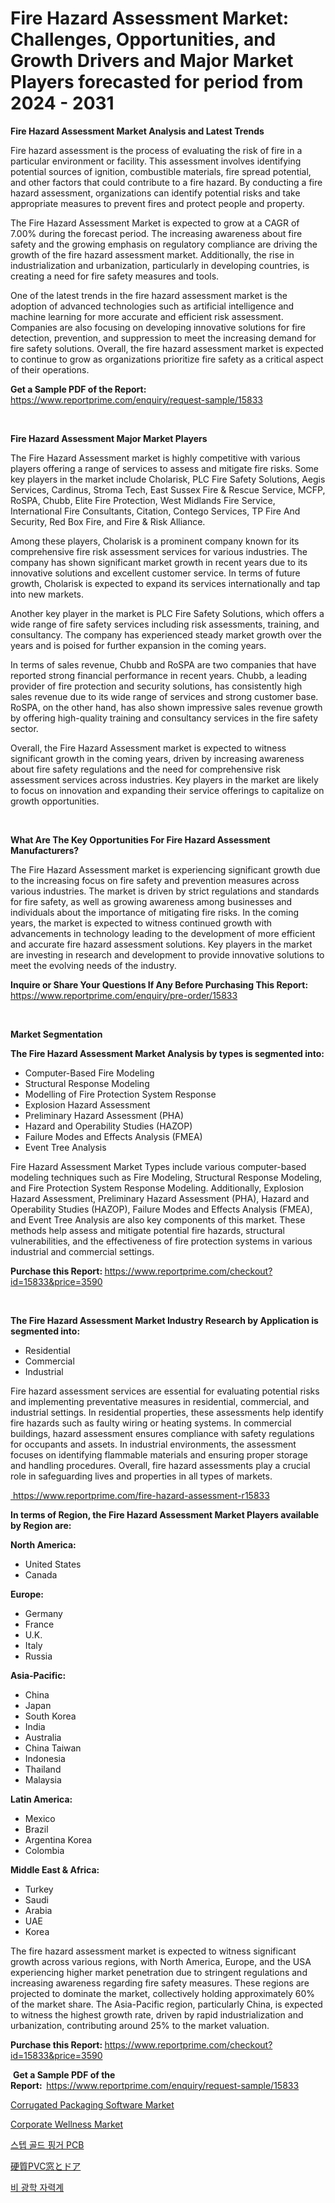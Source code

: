 <p><h1>Fire Hazard Assessment Market: Challenges, Opportunities, and Growth Drivers and Major Market Players forecasted for period from 2024 - 2031</h1></p><p><strong>Fire Hazard Assessment Market Analysis and Latest Trends</strong></p>
<p><p>Fire hazard assessment is the process of evaluating the risk of fire in a particular environment or facility. This assessment involves identifying potential sources of ignition, combustible materials, fire spread potential, and other factors that could contribute to a fire hazard. By conducting a fire hazard assessment, organizations can identify potential risks and take appropriate measures to prevent fires and protect people and property.</p><p>The Fire Hazard Assessment Market is expected to grow at a CAGR of 7.00% during the forecast period. The increasing awareness about fire safety and the growing emphasis on regulatory compliance are driving the growth of the fire hazard assessment market. Additionally, the rise in industrialization and urbanization, particularly in developing countries, is creating a need for fire safety measures and tools.</p><p>One of the latest trends in the fire hazard assessment market is the adoption of advanced technologies such as artificial intelligence and machine learning for more accurate and efficient risk assessment. Companies are also focusing on developing innovative solutions for fire detection, prevention, and suppression to meet the increasing demand for fire safety solutions. Overall, the fire hazard assessment market is expected to continue to grow as organizations prioritize fire safety as a critical aspect of their operations.</p></p>
<p><strong>Get a Sample PDF of the Report:&nbsp;</strong> <a href="https://www.reportprime.com/enquiry/request-sample/15833">https://www.reportprime.com/enquiry/request-sample/15833</a></p>
<p>&nbsp;</p>
<p><strong>Fire Hazard Assessment Major Market Players</strong></p>
<p><p>The Fire Hazard Assessment market is highly competitive with various players offering a range of services to assess and mitigate fire risks. Some key players in the market include Cholarisk, PLC Fire Safety Solutions, Aegis Services, Cardinus, Stroma Tech, East Sussex Fire & Rescue Service, MCFP, RoSPA, Chubb, Elite Fire Protection, West Midlands Fire Service, International Fire Consultants, Citation, Contego Services, TP Fire And Security, Red Box Fire, and Fire & Risk Alliance.</p><p>Among these players, Cholarisk is a prominent company known for its comprehensive fire risk assessment services for various industries. The company has shown significant market growth in recent years due to its innovative solutions and excellent customer service. In terms of future growth, Cholarisk is expected to expand its services internationally and tap into new markets.</p><p>Another key player in the market is PLC Fire Safety Solutions, which offers a wide range of fire safety services including risk assessments, training, and consultancy. The company has experienced steady market growth over the years and is poised for further expansion in the coming years. </p><p>In terms of sales revenue, Chubb and RoSPA are two companies that have reported strong financial performance in recent years. Chubb, a leading provider of fire protection and security solutions, has consistently high sales revenue due to its wide range of services and strong customer base. RoSPA, on the other hand, has also shown impressive sales revenue growth by offering high-quality training and consultancy services in the fire safety sector.</p><p>Overall, the Fire Hazard Assessment market is expected to witness significant growth in the coming years, driven by increasing awareness about fire safety regulations and the need for comprehensive risk assessment services across industries. Key players in the market are likely to focus on innovation and expanding their service offerings to capitalize on growth opportunities.</p></p>
<p>&nbsp;</p>
<p><strong>What Are The Key Opportunities For Fire Hazard Assessment Manufacturers?</strong></p>
<p><p>The Fire Hazard Assessment market is experiencing significant growth due to the increasing focus on fire safety and prevention measures across various industries. The market is driven by strict regulations and standards for fire safety, as well as growing awareness among businesses and individuals about the importance of mitigating fire risks. In the coming years, the market is expected to witness continued growth with advancements in technology leading to the development of more efficient and accurate fire hazard assessment solutions. Key players in the market are investing in research and development to provide innovative solutions to meet the evolving needs of the industry.</p></p>
<p><strong>Inquire or Share Your Questions If Any Before Purchasing This Report:</strong> <a href="https://www.reportprime.com/enquiry/pre-order/15833">https://www.reportprime.com/enquiry/pre-order/15833</a></p>
<p>&nbsp;</p>
<p><strong>Market Segmentation</strong></p>
<p><strong>The Fire Hazard Assessment Market Analysis by types is segmented into:</strong></p>
<p><ul><li>Computer-Based Fire Modeling</li><li>Structural Response Modeling</li><li>Modelling of Fire Protection System Response</li><li>Explosion Hazard Assessment</li><li>Preliminary Hazard Assessment (PHA)</li><li>Hazard and Operability Studies (HAZOP)</li><li>Failure Modes and Effects Analysis (FMEA)</li><li>Event Tree Analysis</li></ul></p>
<p><p>Fire Hazard Assessment Market Types include various computer-based modeling techniques such as Fire Modeling, Structural Response Modeling, and Fire Protection System Response Modeling. Additionally, Explosion Hazard Assessment, Preliminary Hazard Assessment (PHA), Hazard and Operability Studies (HAZOP), Failure Modes and Effects Analysis (FMEA), and Event Tree Analysis are also key components of this market. These methods help assess and mitigate potential fire hazards, structural vulnerabilities, and the effectiveness of fire protection systems in various industrial and commercial settings.</p></p>
<p><strong>Purchase this Report:&nbsp;</strong><a href="https://www.reportprime.com/checkout?id=15833&price=3590">https://www.reportprime.com/checkout?id=15833&price=3590</a></p>
<p>&nbsp;</p>
<p><strong>The Fire Hazard Assessment Market Industry Research by Application is segmented into:</strong></p>
<p><ul><li>Residential</li><li>Commercial</li><li>Industrial</li></ul></p>
<p><p>Fire hazard assessment services are essential for evaluating potential risks and implementing preventative measures in residential, commercial, and industrial settings. In residential properties, these assessments help identify fire hazards such as faulty wiring or heating systems. In commercial buildings, hazard assessment ensures compliance with safety regulations for occupants and assets. In industrial environments, the assessment focuses on identifying flammable materials and ensuring proper storage and handling procedures. Overall, fire hazard assessments play a crucial role in safeguarding lives and properties in all types of markets.</p></p>
<p><a href="https://www.reportprime.com/fire-hazard-assessment-r15833">&nbsp;https://www.reportprime.com/fire-hazard-assessment-r15833</a></p>
<p><strong>In terms of Region, the Fire Hazard Assessment Market Players available by Region are:</strong></p>
<p>
    <p> <strong> North America: </strong>
        <ul>
            <li>United States</li>
            <li>Canada</li>
        </ul>
        </p> 
    <p> <strong> Europe: </strong>
        <ul>
            <li>Germany</li>
            <li>France</li>
            <li>U.K.</li>
            <li>Italy</li>
            <li>Russia</li>
        </ul>
        </p> 
    <p> <strong> Asia-Pacific: </strong>
        <ul>
            <li>China</li>
            <li>Japan</li>
            <li>South Korea</li>
            <li>India</li>
            <li>Australia</li>
            <li>China Taiwan</li>
            <li>Indonesia</li>
            <li>Thailand</li>
            <li>Malaysia</li>
        </ul>
        </p> 
    <p> <strong> Latin America: </strong>
        <ul>
            <li>Mexico</li>
            <li>Brazil</li>
            <li>Argentina Korea</li>
            <li>Colombia</li>
        </ul>
        </p> 
    <p> <strong> Middle East & Africa: </strong>
        <ul>
            <li>Turkey</li>
            <li>Saudi</li>
            <li>Arabia</li>
            <li>UAE</li>
            <li>Korea</li>
        </ul>
    </p>
    </p>
<p><p>The fire hazard assessment market is expected to witness significant growth across various regions, with North America, Europe, and the USA experiencing higher market penetration due to stringent regulations and increasing awareness regarding fire safety measures. These regions are projected to dominate the market, collectively holding approximately 60% of the market share. The Asia-Pacific region, particularly China, is expected to witness the highest growth rate, driven by rapid industrialization and urbanization, contributing around 25% to the market valuation.</p></p>
<p><strong>Purchase this Report: </strong><a href="https://www.reportprime.com/checkout?id=15833&price=3590">https://www.reportprime.com/checkout?id=15833&price=3590</a></p>
<p>&nbsp;<strong>Get a Sample PDF of the Report:&nbsp;&nbsp;</strong><a href="https://www.reportprime.com/enquiry/request-sample/15833">https://www.reportprime.com/enquiry/request-sample/15833</a></p>
<p><strong></strong></p>
<p><p><a href="https://github.com/Glendatilghmankmgz0rbhwpy/Market-Research-Report-List-3/blob/main/corrugated-packaging-software-market.md">Corrugated Packaging Software Market</a></p><p><a href="https://github.com/dx0328/Market-Research-Report-List-3/blob/main/corporate-wellness-market.md">Corporate Wellness Market</a></p><p><a href="https://github.com/JosefaRice/Market-Research-Report-List-1/blob/main/2581936123257.md">스텝 골드 핑거 PCB</a></p><p><a href="https://github.com/NikitaBruen/Market-Research-Report-List-2/blob/main/2149794122123.md">硬質PVC窓とドア</a></p><p><a href="https://github.com/fernandotryO5lson96765/Market-Research-Report-List-2/blob/main/3056213123256.md">비 광학 자력계</a></p></p>
